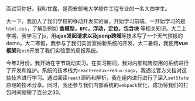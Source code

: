 面试官你好。我叫甘露，是西安邮电大学软件工程专业的一名大四学生。

大一下，我加入了我们学校的移动开发实验室，开始学习前端。一开始学习的是`html,css`，了解到例如 **盒模型，`BFC`，浮动，定位，包含块** 等相关知识。大二上学期，我学习了js，用**ajax发起请求以及jsonp跨域**等技术写了一个天气预报的demo。大二寒假，我参与了我们实验室纳新系统的开发，大二暑假，我使用**vue框架**和`es6`开发了我们实验室的周报系统。

今年2月份，我开始在字节跳动实习。在实习期间，我对内部销售使用的系统进行了开发和维护。系统的技术栈为`react+redux+redux-saga`，我通过官方文档对这些技术进行学习。通过阅读`react`源码和解析，我在组内进行进行了深入`setState`原理的技术分享。同时，我还参与我们内部系统的`webpack`优化，成功将我们的打包时间缩短了百分之30。

